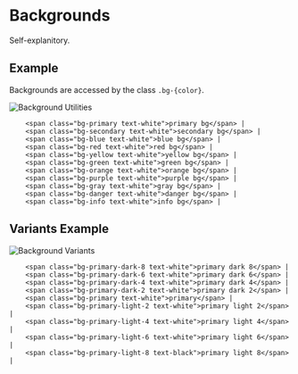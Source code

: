 # Backgrounds

Self-explanitory.

## Example

Backgrounds are accessed by the class `.bg-{color}`.

![Background Utilities](../assets/background_utilities.png)

```
	<span class="bg-primary text-white">primary bg</span> |
	<span class="bg-secondary text-white">secondary bg</span> |
	<span class="bg-blue text-white">blue bg</span> |
	<span class="bg-red text-white">red bg</span> |
	<span class="bg-yellow text-white">yellow bg</span> |
	<span class="bg-green text-white">green bg</span> |
	<span class="bg-orange text-white">orange bg</span> |
	<span class="bg-purple text-white">purple bg</span> |
	<span class="bg-gray text-white">gray bg</span> |
	<span class="bg-danger text-white">danger bg</span> |
	<span class="bg-info text-white">info bg</span> |
```

## Variants Example

![Background Variants](../assets/background_variants_utilities.png)

```
	<span class="bg-primary-dark-8 text-white">primary dark 8</span> |
	<span class="bg-primary-dark-6 text-white">primary dark 6</span> |
	<span class="bg-primary-dark-4 text-white">primary dark 4</span> |
	<span class="bg-primary-dark-2 text-white">primary dark 2</span> |
	<span class="bg-primary text-white">primary</span> |
	<span class="bg-primary-light-2 text-white">primary light 2</span> |
	<span class="bg-primary-light-4 text-white">primary light 4</span> |
	<span class="bg-primary-light-6 text-white">primary light 6</span> |
	<span class="bg-primary-light-8 text-black">primary light 8</span> |
```

